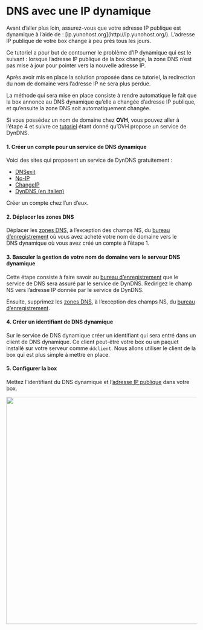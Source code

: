 # DNS avec une IP dynamique

<div class="alert alert-warning">Avant d’aller plus loin, assurez-vous que votre adresse IP publique est dynamique à l’aide de : [ip.yunohost.org](http://ip.yunohost.org/). L’adresse IP publique de votre box change à peu près tous les jours.</div>

Ce tutoriel a pour but de contourner le problème d’IP dynamique qui est le suivant : lorsque l’adresse IP publique de la box change, la zone DNS n’est pas mise à jour pour pointer vers la nouvelle adresse IP.

Après avoir mis en place la solution proposée dans ce tutoriel, la redirection du nom de domaine vers l’adresse IP ne sera plus perdue.

La méthode qui sera mise en place consiste à rendre automatique le fait que la box annonce au DNS dynamique qu’elle a changée d’adresse IP publique, et qu’ensuite la zone DNS soit automatiquement changée.

Si vous possédez un nom de domaine chez **OVH**, vous pouvez aller à l’étape 4 et suivre ce [tutoriel](OVH_fr) étant donné qu’OVH propose un service de DynDNS.

#### 1. Créer un compte pour un service de DNS dynamique

Voici des sites qui proposent un service de DynDNS gratuitement :
* [DNSexit](https://www.dnsexit.com/Direct.sv?cmd=dynDns)
* [No-IP](https://www.noip.com/remote-access)
* [ChangeIP](https://changeip.com)
* [DynDNS (en italien)](https://dyndns.it)

Créer un compte chez l’un d’eux.

#### 2. Déplacer les zones DNS
Déplacer les [zones DNS](dns_config), à l’exception des champs NS, du [bureau d’enregistrement](registar_en) où vous avez acheté votre nom de domaine vers le DNS dynamique où vous avez créé un compte à l’étape 1.

#### 3. Basculer la gestion de votre nom de domaine vers le serveur DNS dynamique
Cette étape consiste à faire savoir au [bureau d’enregistrement](registar_en) que le service de DNS sera assuré par le service de DynDNS.
Redirigez le champ NS vers l’adresse IP donnée par le service de DynDNS.

Ensuite, supprimez les [zones DNS](dns_config), à l’exception des champs NS, du [bureau d’enregistrement](registar_en).

#### 4. Créer un identifiant de DNS dynamique
Sur le service de DNS dynamique créer un identifiant qui sera entré dans un client de DNS dynamique.
Ce client peut-être votre box ou un paquet installé sur votre serveur comme `ddclient`.
Nous allons utiliser le client de la box qui est plus simple à mettre en place.

#### 5. Configurer la box
Mettez l’identifiant du DNS dynamique et l’[adresse IP publique](http://ip.yunohost.org/) dans votre box.

<img src="https://yunohost.org/images/dns_dynamic-ip_box_conf.png" width=600>
